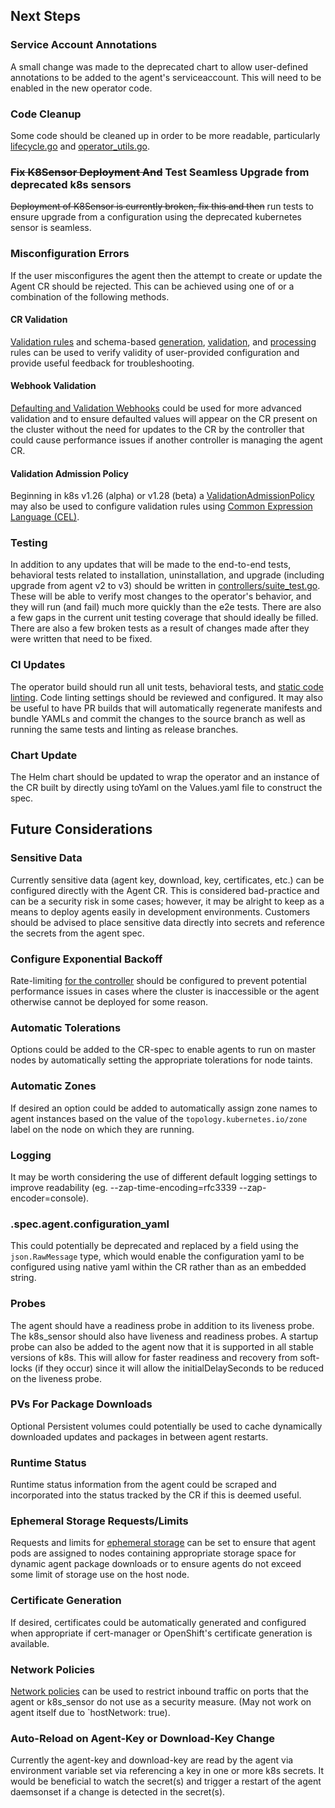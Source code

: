## Next Steps

### Service Account Annotations

A small change was made to the deprecated chart to allow user-defined annotations to be added to the agent's
serviceaccount. This will need to be enabled in the new operator code.

### Code Cleanup

Some code should be cleaned up in order to be more readable, particularly
[lifecycle.go](pkg/k8s/operator/lifecycle/lifecycle.go) and
[operator_utils.go](pkg/k8s/operator/operator_utils/operator_utils.go).

### ~~Fix K8Sensor Deployment And~~ Test Seamless Upgrade from deprecated k8s sensors

~~Deployment of K8Sensor is currently broken, fix this and then~~ run tests to ensure upgrade from a configuration
using the deprecated kubernetes sensor is seamless.

### Misconfiguration Errors

If the user misconfigures the agent then the attempt to create or update the Agent CR should be rejected. This can be
achieved using one of or a combination of the following methods.

#### CR Validation

[Validation rules](https://kubernetes.io/blog/2022/09/23/crd-validation-rules-beta/) and schema-based
[generation](https://book.kubebuilder.io/reference/markers/crd.html),
[validation](https://book.kubebuilder.io/reference/markers/crd-validation.html), and
[processing](https://book.kubebuilder.io/reference/markers/crd-processing.html) rules can be used to verify validity of
user-provided configuration and provide useful feedback for troubleshooting.

#### Webhook Validation

[Defaulting and Validation Webhooks](https://book.kubebuilder.io/cronjob-tutorial/webhook-implementation) could be used
for more advanced validation and to ensure defaulted values will appear on the CR present on the cluster without the
need for updates to the CR by the controller that could cause performance issues if another controller is managing the
agent CR.

#### Validation Admission Policy

Beginning in k8s v1.26 (alpha) or v1.28 (beta) a
[ValidationAdmissionPolicy](https://kubernetes.io/docs/reference/access-authn-authz/validating-admission-policy/) may
also be used to configure validation rules using [Common Expression Language (CEL)](https://github.com/google/cel-spec).

### Testing

In addition to any updates that will be made to the end-to-end tests, behavioral tests related to installation,
uninstallation, and upgrade (including upgrade from agent v2 to v3) should be written in
[controllers/suite_test.go](./controllers/suite_test.go). These will be able to verify most changes to the operator's
behavior, and they will run (and fail) much more quickly than the e2e tests. There are also a few gaps in the current
unit testing coverage that should ideally be filled. There are also a few broken tests as a result of changes made
after they were written that need to be fixed.

### CI Updates

The operator build should run all unit tests, behavioral tests, and [static code linting](.golangci.yml). Code linting
settings should be reviewed and configured. It may also be useful to have PR builds that will automatically regenerate
manifests and bundle YAMLs and commit the changes to the source branch as well as running the same tests and linting as
release branches.

### Chart Update

The Helm chart should be updated to wrap the operator and an instance of the CR built by directly using toYaml on the
Values.yaml file to construct the spec.

## Future Considerations

### Sensitive Data

Currently sensitive data (agent key, download, key, certificates, etc.) can be configured directly with the Agent CR.
This is considered bad-practice and can be a security risk in some cases; however, it may be alright to keep as a means
to deploy agents easily in development environments. Customers should be advised to place sensitive data directly into
secrets and reference the secrets from the agent spec.

### Configure Exponential Backoff

Rate-limiting [for the controller](https://danielmangum.com/posts/controller-runtime-client-go-rate-limiting/) should
be configured to prevent potential performance issues in cases where the cluster is inaccessible or the agent otherwise
cannot be deployed for some reason.

### Automatic Tolerations

Options could be added to the CR-spec to enable agents to run on master nodes by automatically setting the appropriate
tolerations for node taints.

### Automatic Zones

If desired an option could be added to automatically assign zone names to agent instances based on the value of the
`topology.kubernetes.io/zone` label on the node on which they are running.

### Logging

It may be worth considering the use of different default logging settings to improve readability
(eg. --zap-time-encoding=rfc3339 --zap-encoder=console).

### .spec.agent.configuration_yaml

This could potentially be deprecated and replaced by a field using the `json.RawMessage` type, which would enable the
configuration yaml to be configured using native yaml within the CR rather than as an embedded string.

### Probes

The agent should have a readiness probe in addition to its liveness probe. The k8s_sensor should also have liveness and
readiness probes. A startup probe can also be added to the agent now that it is supported in all stable versions of k8s.
This will allow for faster readiness and recovery from soft-locks (if they occur) since it will allow the
initialDelaySeconds to be reduced on the liveness probe.

### PVs For Package Downloads

Optional Persistent volumes could potentially be used to cache dynamically downloaded updates and packages in between
agent restarts.

### Runtime Status

Runtime status information from the agent could be scraped and incorporated into the status tracked by the CR if this
is deemed useful.

### Ephemeral Storage Requests/Limits

Requests and limits for
[ephemeral storage](https://kubernetes.io/docs/concepts/configuration/manage-resources-containers/#setting-requests-and-limits-for-local-ephemeral-storage)
can be set to ensure that agent pods are assigned to nodes containing appropriate storage space for dynamic agent
package downloads or to ensure agents do not exceed some limit of storage use on the host node.

### Certificate Generation

If desired, certificates could be automatically generated and configured when appropriate if cert-manager or
OpenShift's certificate generation is available.

### Network Policies

[Network policies](https://kubernetes.io/docs/concepts/services-networking/network-policies/) can be used to restrict
inbound traffic on ports that the agent or k8s_sensor do not use as a security measure. (May not work on agent itself
due to `hostNetwork: true).

### Auto-Reload on Agent-Key or Download-Key Change

Currently the agent-key and download-key are read by the agent via environment variable set via referencing a key in
one or more k8s secrets. It would be beneficial to watch the secret(s) and trigger a restart of the agent daemsonset if
a change is detected in the secret(s).